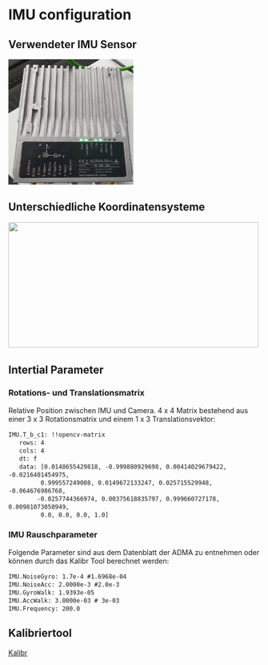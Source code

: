 # IMU configuration

## Verwendeter IMU Sensor

<img src="assets/adma_slim.jpeg" width="250" height="250">

## Unterschiedliche Koordinatensysteme

<img src="asstes/coordinate_systems.png" width="500" height="250">



## Intertial Parameter

### Rotations- und Translationsmatrix

Relative Position zwischen IMU und Camera.
4 x 4 Matrix bestehend aus einer 3 x 3 Rotationsmatrix und einem 1 x 3 Translationsvektor:
```
IMU.T_b_c1: !!opencv-matrix
   rows: 4
   cols: 4
   dt: f
   data: [0.0148655429818, -0.999880929698, 0.00414029679422, -0.0216401454975,
         0.999557249008, 0.0149672133247, 0.025715529948, -0.064676986768,
        -0.0257744366974, 0.00375618835797, 0.999660727178, 0.00981073058949,
         0.0, 0.0, 0.0, 1.0]
```

### IMU Rauschparameter

Folgende Parameter sind aus dem Datenblatt der ADMA zu entnehmen oder können durch das Kalibr Tool berechnet werden:

```
IMU.NoiseGyro: 1.7e-4 #1.6968e-04
IMU.NoiseAcc: 2.0000e-3 #2.0e-3
IMU.GyroWalk: 1.9393e-05 
IMU.AccWalk: 3.0000e-03 # 3e-03
IMU.Frequency: 200.0
```

## Kalibriertool

[Kalibr](https://github.com/ethz-asl/kalibr/wiki)
